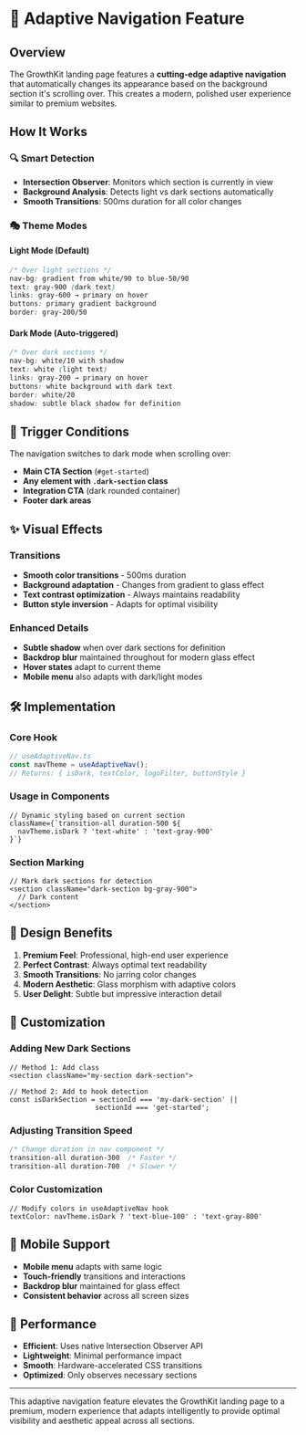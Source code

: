 # 🎨 Adaptive Navigation Feature

## Overview
The GrowthKit landing page features a **cutting-edge adaptive navigation** that automatically changes its appearance based on the background section it's scrolling over. This creates a modern, polished user experience similar to premium websites.

## How It Works

### 🔍 Smart Detection
- **Intersection Observer**: Monitors which section is currently in view
- **Background Analysis**: Detects light vs dark sections automatically
- **Smooth Transitions**: 500ms duration for all color changes

### 🎭 Theme Modes

#### Light Mode (Default)
```css
/* Over light sections */
nav-bg: gradient from white/90 to blue-50/90
text: gray-900 (dark text)
links: gray-600 → primary on hover
buttons: primary gradient background
border: gray-200/50
```

#### Dark Mode (Auto-triggered)
```css
/* Over dark sections */
nav-bg: white/10 with shadow
text: white (light text)  
links: gray-200 → primary on hover
buttons: white background with dark text
border: white/20
shadow: subtle black shadow for definition
```

## 🎯 Trigger Conditions

The navigation switches to dark mode when scrolling over:
- **Main CTA Section** (`#get-started`)
- **Any element with `.dark-section` class**
- **Integration CTA** (dark rounded container)
- **Footer dark areas**

## ✨ Visual Effects

### Transitions
- **Smooth color transitions** - 500ms duration
- **Background adaptation** - Changes from gradient to glass effect
- **Text contrast optimization** - Always maintains readability
- **Button style inversion** - Adapts for optimal visibility

### Enhanced Details
- **Subtle shadow** when over dark sections for definition
- **Backdrop blur** maintained throughout for modern glass effect
- **Hover states** adapt to current theme
- **Mobile menu** also adapts with dark/light modes

## 🛠️ Implementation

### Core Hook
```typescript
// useAdaptiveNav.ts
const navTheme = useAdaptiveNav();
// Returns: { isDark, textColor, logoFilter, buttonStyle }
```

### Usage in Components
```tsx
// Dynamic styling based on current section
className={`transition-all duration-500 ${
  navTheme.isDark ? 'text-white' : 'text-gray-900'
}`}
```

### Section Marking
```tsx
// Mark dark sections for detection
<section className="dark-section bg-gray-900">
  // Dark content
</section>
```

## 🎨 Design Benefits

1. **Premium Feel**: Professional, high-end user experience
2. **Perfect Contrast**: Always optimal text readability
3. **Smooth Transitions**: No jarring color changes
4. **Modern Aesthetic**: Glass morphism with adaptive colors
5. **User Delight**: Subtle but impressive interaction detail

## 🔧 Customization

### Adding New Dark Sections
```tsx
// Method 1: Add class
<section className="my-section dark-section">

// Method 2: Add to hook detection
const isDarkSection = sectionId === 'my-dark-section' || 
                     sectionId === 'get-started';
```

### Adjusting Transition Speed
```css
/* Change duration in nav component */
transition-all duration-300  /* Faster */
transition-all duration-700  /* Slower */
```

### Color Customization
```tsx
// Modify colors in useAdaptiveNav hook
textColor: navTheme.isDark ? 'text-blue-100' : 'text-gray-800'
```

## 📱 Mobile Support

- **Mobile menu** adapts with same logic
- **Touch-friendly** transitions and interactions
- **Backdrop blur** maintained for glass effect
- **Consistent behavior** across all screen sizes

## 🚀 Performance

- **Efficient**: Uses native Intersection Observer API
- **Lightweight**: Minimal performance impact
- **Smooth**: Hardware-accelerated CSS transitions
- **Optimized**: Only observes necessary sections

---

This adaptive navigation feature elevates the GrowthKit landing page to a premium, modern experience that adapts intelligently to provide optimal visibility and aesthetic appeal across all sections.

